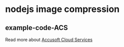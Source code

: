 # nodejs image compression
## example-code-ACS
Read more about [Accusoft Cloud Services](https://www.accusoft.com/products/accusoft-cloud-services/overview/)
